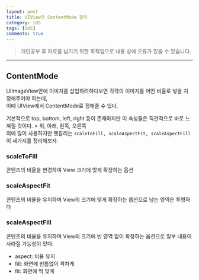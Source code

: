 ```yaml
---
layout: post
title: UIView의 ContentMode 정리
category: iOS
tags: [iOS]
comments: true
---
```


> 개인공부 후 자료를 남기기 위한 목적임으로 내용 상에 오류가 있을 수 있습니다.    

<hr>

## ContentMode

UIImageView안에 이미지를 삽입하려하다보면 각각의 이미지를 어떤 비율로 넣을 지 정해주어야 하는데, <br>
이때 UIView에서 ContentMode로 정해줄 수 있다.

기본적으로 top, bottom, left, right 등이 존재하지만 이 속성들은 직관적으로 바로 느껴질 것이다. > 위, 아래, 왼쪽, 오른쪽<br>
외에 많이 사용하지만 헷갈리는 `scaleToFill, scaleAspectFit, scaleAspectFill` 이 세가지를 정리해보자.


### scaleToFill

콘텐츠의 비율을 변경하여 View 크기에 맞게 확장하는 옵션



### scaleAspectFit

콘텐츠의 비율을 유지하며 View의 크기에 맞게 확장하는 옵션으로 남는 영역은 투명하다



### scaleAspectFill

콘텐츠의 비율을 유지하며 View의 크기에 빈 영역 없이 확장하는 옵션으로 일부 내용이 사라질 가능성이 있다.


- aspect: 비율 유지
- fill: 화면에 빈틈없이 꽉차게
- fit: 화면에 딱 맞게
